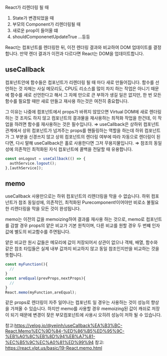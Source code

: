 React가 리렌더링 될 때
1. State가 변경되었을 때
2. 부모의 Component가 리렌더링될 때 
3. 새로운 prop이 들어올 떄 
4. shouldComponenetUpdateTrue
...등등

React는 컴포넌트를 렌더링한 뒤, 이전 렌더링 결과와 비교하여 DOM 업데이트를 결정합니다. 만약 렌더 결과가 이전과 다르다면 React는 DOM을 업데이트합니다.

## useCallback
컴포넌트안에 함수들은 컴포넌트가 리렌더링 될 때 마다 새로 만들어집니다. 함수를 선언하는 것 자체는 사실 메모리도, CPU도 리소스를 많이 차지 하는 작업은 아니기 때문에 함수를 새로 선언한다고 해서 그 자체 만으로 큰 부하가 생길 일은 없지만, 한 번 모든 함수를 필요할 때만 새로 만들고 재사용 하는것은 여전히 중요합니다.

그 이유는 나중에 컴포넌트에서 props가 바뀌지 않았으면 Virtual DOM에 새로 렌더링하는 것 조차도 하지 않고 컴포넌트의 결과물을 재사용하는 최적화 작업을 한건데, 이 작업을 하려면 함수를 재사용하는 것은 필수입니다.
⇒ useCallback은 상하위 컴포넌트 관계에서 상위 컴포넌트가 넘겨주는 props를 핸들링하는 역할을 하는데 하위 컴포넌트가 그 부분을 신경쓰지 않고 상위 컴포넌트의 렌더링 여부에 따라 자동으로 렌더링이 된다면, 다시 말해 useCallback은 홀로 사용한다면 그저 무용지물입니다.
⇒ 참조의 동일성에 의존적인 최적화된 자식 컴포넌트에 콜백을 전달할 때 유용합니다.
```jsx
const onLogout = useCallback(() => {
  authService.logout();
},[authService]);
```


## memo
useCallback 사용만으로는 하위 컴포넌트의 리렌더링을 막을 수 없습니다. 하위 컴포넌트가 참조 동일성에, 의존적인, 최적화된 Purecomponent!이어야만 비로소 불필요한 리렌더링을 막을 모든 것이 완성됩니다.

memo는 이전의 값을 memoizing하여 결과를 재사용 하는 것으로, memo로 컴포넌트를 감쌀 경우 props의 얕은 비교가 기본 원칙이며, 다른 비교를 원할 경우 두 번쨰 인자 값에 별도의 비교함수를 주면됩니다.

얕은 비교란 원시 값들은 메모리에 값이 저장되어서 상관이 없으나 객체, 배열, 함수와 같은 참조 타입들은 실제 내부 값까지 비교하지 않고 동일 참조인지만을 비교하는 것을 뜻합니다.

```jsx
const myFunction(){
  //
}
const areEqual(prevProps,nextProps){
  //
}
React.memo(myFunction,areEqual);
```
 같은 props로 렌더링이 자주 일어나는 컴포넌트 일 경우는 사용하는 것이 성능의 향상을 가져올 수 있습니다. 하지만 memo를 사용할 경우 memoizing된 값이 캐쉬로 저장이 되기 때문에 변경이 잦은 부모컴포넌트에 사용시 오히려 성능이 저하 될 수 있습니다. 
 
 참고:https://velog.io/@yejinh/useCallback%EA%B3%BC-React.Memo%EC%9D%84-%ED%86%B5%ED%95%9C-%EB%A0%8C%EB%8D%94%EB%A7%81-%EC%B5%9C%EC%A0%81%ED%99%94
 참고: https://react.vlpt.us/basic/19-React.memo.html
